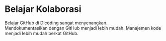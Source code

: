 # Belajar Kolaborasi
Belajar GitHub di Dicoding sangat menyenangkan.<br>
Mendokumentasikan dengan GitHub menjadi lebih mudah.
Manajemen kode menjadi lebih mudah berkat GitHub.
